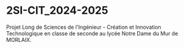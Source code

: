 # 2SI-CIT_2024-2025
Projet Long de Sciences de l'Ingénieur - Création et Innovation Technologique en classe de seconde au lycée Notre Dame du Mur de MORLAIX.
